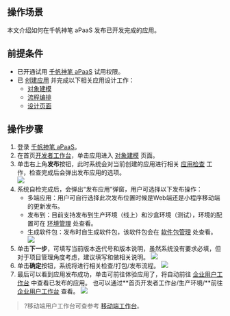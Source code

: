 ## 操作场景

本文介绍如何在千帆神笔 aPaaS 发布已开发完成的应用。

## 前提条件

- 已开通试用 [千帆神笔 aPaaS](https://cloud.tencent.com/login?&s_url=https://apaas.cloud.tencent.com/sign/cloud) 试用权限。
- 已 [创建应用](https://cloud.tencent.com/document/product/1365/51314) 并完成以下相关应用设计工作：
  - [对象建模](https://cloud.tencent.com/document/product/1365/59124)
  - [流程编排](https://cloud.tencent.com/document/product/1365/51322)
  - [设计页面](https://cloud.tencent.com/document/product/1365/59125)

## 操作步骤

1. 登录 [千帆神笔 aPaaS](https://apaas.cloud.tencent.com/backend)。  
2. 在首页[开发者工作台](https://cloud.tencent.com/document/product/1365/67923)，单击应用进入 [对象建模](https://cloud.tencent.com/document/product/1365/59124) 页面。  
3. 单击右上角**发布**按钮，此时系统会对当前创建的应用进行相关 [应用检查](https://cloud.tencent.com/document/product/1365/68032) 工作，检查完成后会弹出发布应用的选项。  
![](https://qcloudimg.tencent-cloud.cn/raw/8a1d6c96312e24f1a835278b7492f063.png)  
4. 系统自检完成后，会弹出“发布应用”弹窗，用户可选择以下发布操作：  
	- 多端应用：用户可自行选择此次发布位置时候是Web端还是小程序移动端的更新发布。
	- 发布到：目前支持发布到生产环境（线上）和沙盒环境（测试），环境的配置可在 [环境管理](https://cloud.tencent.com/document/product/1365/68036) 处查看。
	- 生成软件包：发布时自生成软件包，该软件包会在 [软件包管理](https://cloud.tencent.com/document/product/1365/68037) 处查看。    
  ![](https://qcloudimg.tencent-cloud.cn/raw/508c46ee39d7f93de10ddaa90a664e28.png)  
5. 单击**下一步**，可填写当前版本迭代号和版本说明，虽然系统没有要求必填，但对于项目管理角度考虑，建议填写和做相关说明。 
   ![](https://qcloudimg.tencent-cloud.cn/raw/79863da1442f1f8729be724e17d90925.png)  
6. 单击**确定**按钮，系统将进行相关检查/打包/发布流程。
   ![](https://qcloudimg.tencent-cloud.cn/raw/8efe16c540b11274c809cdcf49f672a0.png)  
7. 最后可以看到应用发布成功，单击可前往体验应用了，将自动前往 [企业用户工作台](https://cloud.tencent.com/document/product/1365/67912) 中查看已发布的应用。
也可以通过**首页开发者工作台/生产环境/**前往 [企业用户工作台](https://cloud.tencent.com/document/product/1365/67912) 查看。
   ![](https://qcloudimg.tencent-cloud.cn/raw/97d644645f1b8237dfb35e91ebc3ca65.png)

>?移动端用户工作台可查参考 [移动端工作台](https://cloud.tencent.com/document/product/1365/67913)。